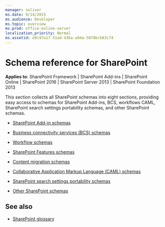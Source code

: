 ```yaml
---
manager: soliver
ms.date: 9/14/2015
ms.audience: Developer
ms.topic: overview
ms.prod: office-online-server
localization_priority: Normal
ms.assetid: e9c97a17-51ad-43ba-a94a-5078bcb83c74
---
```


# Schema reference for SharePoint

**Applies to**: SharePoint Framework | SharePoint Add-ins | SharePoint Online | SharePoint 2016 | SharePoint Server 2013 | SharePoint Foundation 2013 

This section collects all SharePoint schemas into eight sections, providing easy access to schemas for SharePoint Add-ins, BCS, workflows CAML, SharePoint search settings portability schemas, and other SharePoint schemas.

- [SharePoint Add-in schemas](sharepoint-add-in-schemas.md)

- [Business connectivity services (BCS) schemas](business-connectivity-services-bcs-schemas.md)

- [Workflow schemas](workflow-schemas.md)

- [SharePoint Features schemas](sharepoint-features-schemas.md)

- [Content migration schemas](content-migration-schemas.md)

- [Collaborative Application Markup Language (CAML) schemas](collaborative-application-markup-language-caml-schemas.md)

- [SharePoint search settings portability schemas](sharepoint-search-settings-portability-schemas.md)

- [Other SharePoint schemas](other-sharepoint-schemas.md)


## See also

- [SharePoint glossary](../general-development/sharepoint-glossary.md) 





